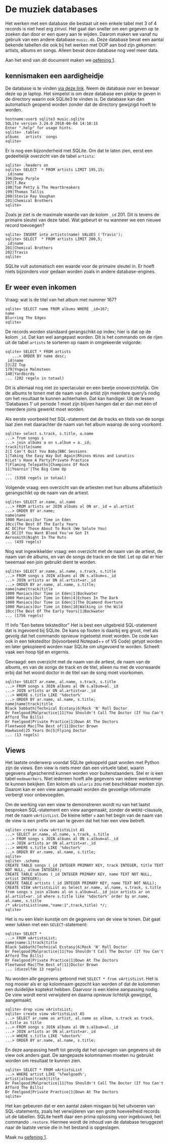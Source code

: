 # De muziek databases 

Het werken met een database die bestaat uit een enkele tabel met 3 of 4 records is niet heel erg zinvol. Het gaat dan sneller om een gegeven op te zoeken dan door er een query aan te wijden. Daarom maken we vanaf nu gebruik van een andere database `music.db`. Deze database bevat een aantal bekende tabellen die ook bij het werken met OOP aan bod zijn gekomen: artists, albums en songs. Alleen bevat deze database nog veel meer data.

Aan het eind van dit document maken we [oefening 1](oefeningen/sql-oefening1.md).

## kennismaken een aardigheidje

De database is te vinden [via deze link](../bestanden/music.sqlite). Neem de database over en bewaar deze op je laptop. Het simpelst is om deze database een plekje te geven in de directory waarin ook SQLite3 te vinden is. De database kan dan automatisch geopend worden zonder dat de directory gewijzigd hoeft te worden.

```
hostname:user$ sqlite3 music.sqlite 
SQLite version 3.24.0 2018-06-04 14:10:15
Enter ".help" for usage hints.
sqlite> .tables
albums   artists  songs  
sqlite> 
```

Er is nog een bijzonderheid met SQLite. Om dat te laten zien, eerst een gedeeltelijk overzicht van de tabel `artists`:

```
sqlite> .headers on
sqlite> SELECT  * FROM artists LIMIT 195,15;
_id|name
196|Deep Purple
197|T.Rex
198|Tom Petty & The Heartbreakers
199|Thomas Tallis
200|Stevie Ray Vaughan
201|Chemical Brothers
sqlite> 
```

Zoals je ziet is de maximale waarde van de kolom `_id` 201. Dit is tevens de primaire sleutel van deze tabel. Wat gebeurt er nu wanneer we een nieuwe record toevoegen?

```
sqlite> INSERT into artists(name) VALUES ('Travis');
sqlite> SELECT  * FROM artists LIMIT 200,5;
_id|name
201|Chemical Brothers
202|Travis
sqlite> 
```

SQLite vult automatisch een waarde voor de primaire sleutel in. Er hoeft niets bijzonders voor gedaan worden zoals in andere database-engines.

## Er weer even inkomen
Vraag: wat is de titel van het album met nummer 167?

```
sqlite> SELECT name FROM albums WHERE _id=167;
name
Blurring The Edges
sqlite> 
```

De records worden standaard gerangschikt op index; hier is dat op de kolom `_id`. Dat kan wel aangepast worden. Dit is het commando om de rijen uit de tabel `artists` te sorteren op naam in omgekeerde volgorde:

```
sqlite> SELECT * FROM artists
   ...> ORDER BY name desc;
_id|name
23|ZZ Top
179|Yngwie Malmsteen
148|Yardbirds
... (202 regels in totaal)
```

Dit is allemaal nog niet zo spectaculair en een beetje onoverzichtelijk. Om de albums te tonen met de naam van de artist zijn meerdere query’s nodig om het resultaat te kunnen achterhalen. Dat kan handiger. Uit de lessen ‘Databases 1’ uit periode 1 moet zijn blijven hangen dat er dan met één of meerdere joins gewerkt moet worden.

Als eerste voorbeeld het SQL-statement dat de tracks en titels van de songs laat zien met daarachter de naam van het album waarop de song voorkomt.

```
sqlite> select s.track, s.title, a.name
...> from songs s
...> join albums a on s.album = a._id;
track|title|name
2|I Can't Quit You Baby|BBC Sessions
1|Taking the Easy Way Out Again|Rhinos Winos and Lunatics
6|Let's Have A Party|Private Practice
7|Flaming Telepaths|Champions Of Rock
11|Yearnin'|The Big Come Up
...
... (5350 regels in totaal)
```

Volgende vraag: een overzicht van de artiesten met hun albums alfabetisch gerangschikt op de naam van de artiest.

```
sqlite> SELECT ar.name, al.name 
...> FROM artists ar JOIN albums al ON ar._id = al.artist 
...> ORDER BY ar.name;
name|name
1000 Maniacs|Our Time in Eden
10cc|The Best Of The Early Years
AC DC|For Those About To Rock (We Salute You)
AC DC|If You Want Blood You've Got It
Aerosmith|Night In The Ruts
... (439 regels)
```

Nog wat ingewikkelder vraag: een overzicht met de naam van de artiest, de naam van de albums, en van de songs de track en de titel. Let op dat er hier tweemaal een join gebruikt dient te worden.

```
sqlite> SELECT ar.name, al.name, s.track, s.title 
...> FROM songs s JOIN albums al ON s.album=s._id 
...> JOIN artists ar ON al.artist=ar._id 
...> ORDER BY ar.name, al.name, s.title;
name|name|track|title
1000 Maniacs|Our Time in Eden|1|Backwater
1000 Maniacs|Our Time in Eden|4|Echoes In The Dark
1000 Maniacs|Our Time in Eden|1|The Diamond Overture
1000 Maniacs|Our Time in Eden|10|Walking in the Wild
10cc|The Best Of The Early Years|1|Backwater
... (1756 regels)
```

!!! Info "Een betere teksteditor"
    Het is best een uitgebreid SQL-statement dat is ingevoerd bij SQLite. De kans op fouten is daarbij erg groot, met als gevolg dat het commando opnieuw ingetoetst moet worden. De code kan ook in een teksteditor (bijvoorbeeld Notepad++ of VS Code) getypt worden en later gekopieerd worden naar SQLite om uitgevoerd te worden. Scheelt vaak een hoop tijd en ergernis. 


Gevraagd: een overzicht met de naam van de artiest, de naam van de albums, en van de songs de track en de titel, alleen nu met de voorwaarde erbij dat het woord doctor in de titel van de song moet voorkomen. 


```
sqlite> SELECT ar.name, al.name, s.track, s.title 
...> FROM songs s JOIN albums al ON s.album=al._id 
...> JOIN artists ar ON al.artist=ar._id 
...> WHERE s.title LIKE '%doctor%' 
...> ORDER BY ar.name, al.name, s.title;
name|name|track|title
Black Sabbath|Technical Ecstasy|6|Rock 'N' Roll Doctor
Dr Feelgood|Malpractice|11|You Shouldn't Call The Doctor (If You Can't Afford The Bills)
Dr Feelgood|Private Practice|1|Down At The Doctors
Fleetwood Mac|The Best of|11|Doctor Brown
Hawkwind|25 Years On|5|Flying Doctor
... (13 regels)
```

## Views

Het laatste onderwerp voordat SQLite gekoppeld gaat worden met Python zijn de views. Een view is niets meer dan een virtuele tabel, waarin gegevens afgeschermd kunnen worden voor buitenstaanders. Stel er is een tabel `medewerkers`. Niet iedereen hoeft alle gegevens van iedere werknemer te kunnen bekijken. Een kolom als `salaris` zou niet beschikbaar moeten zijn. Daarom kan er een view aangemaakt worden die gevoelige informatie verbergt voor onbevoegden.

Om de werking van een view te demonstreren wordt nu van het laatst besproken SQL-statement een view aangemaakt, zonder de `WHERE`-clausule, met de naam `vArtistList`. De kleine letter `v` aan het begin van de naam van de view is een prefix om aan te geven dat het hier een view betreft.

```
sqlite> create view vArtistsList AS 
...> SELECT ar.name, al.name, s.track, s.title 
...> FROM songs s JOIN albums al ON s.album=al._id 
...> JOIN artists ar ON al.artist=ar._id 
...> WHERE s.title LIKE '%doctor%' 
...> ORDER BY ar.name, al.name, s.title;
sqlite> 
sqlite> .schema
CREATE TABLE songs (_id INTEGER PRIMARY KEY, track INTEGER, title TEXT NOT NULL, album INTEGER);
CREATE TABLE albums (_id INTEGER PRIMARY KEY, name TEXT NOT NULL, artist INTEGER);
CREATE TABLE artists (_id INTEGER PRIMARY KEY, name TEXT NOT NULL);
CREATE VIEW vArtistsList as Select ar.name, al.name, s.track, s.title from songs s join albums al on s.album=al._id join artists ar on al.artist=ar._id where s.title like '%doctor%' order by ar.name, al.name, s.title
/* vAristsList(name,"name:1",track,title) */;
sqlite> 
```

Het is nu een klein kunstje om de gegevens van de view te tonen. Dat gaat weer lukken met een `SELECT`-statement:

```
sqlite> SELECT * 
...> FROM vArtistsList;
name|name:1|track|title
Black Sabbath|Technical Ecstasy|6|Rock 'N' Roll Doctor
Dr Feelgood|Malpractice|11|You Shouldn't Call The Doctor (If You Can't Afford The Bills)
Dr Feelgood|Private Practice|1|Down At The Doctors
Fleetwood Mac|The Best of|11|Doctor Brown
... (diezelfde 13 regels)
```

Nu worden alle gegevens getoond met `SELECT * from vArtistList`. Het is nog mooier als er op kolomnaam gezocht kan worden of dat de kolommen een duidelijke koptekst hebben. Daarvoor is een kleine aanpassing nodig. De view wordt eerst verwijderd en daarna opnieuw lichtelijk gewijzigd, aangemaakt.

```
sqlite> drop view vAristsList;
sqlite> create view vArtistsList AS 
...> SELECT ar.name as artist, al.name as album, s.track as track, s.title as title
...> FROM songs s JOIN albums al ON s.album=al._id 
...> JOIN artists ar ON al.artist=ar._id 
...> WHERE s.title LIKE '%doctor%' 
...> ORDER BY ar.name, al.name, s.title;
```

En deze aanpassing heeft tot gevolg dat het opvragen van gegevens uit de view ook anders gaat. De aangepaste kolomnamen moeten nu gebruikt worden om resultaat te kunnen zien.

```
sqlite> SELECT * FROM vArtistsList 
...> WHERE artist LIKE '%feelgood%';
artist|album|track|title
Dr Feelgood|Malpractice|11|You Shouldn't Call The Doctor (If You Can't Afford The Bills)
Dr Feelgood|Private Practice|1|Down At The Doctors
sqlite> 
```

Het kan gebeuren dat er een aantal zaken misgaan bij het uitvoeren van SQL-statements, zoals het verwijderen van een grote hoeveelheid records uit de tabellen. SQLite heeft daar een prima oplossing voor ingebouwd, het commando `.restore`. Hiermee wordt de inhoud van de database teruggezet naar de laatste versie die in het bestand is opgeslagen.

Maak nu [oefening 1](oefeningen/sql-oefening1.md).


